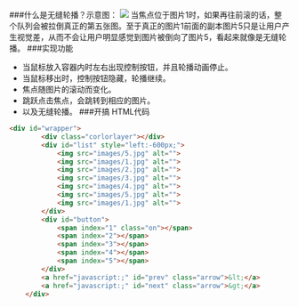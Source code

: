 ###什么是无缝轮播？示意图：
![](https://artjay-1258580758.cos.ap-shanghai.myqcloud.com/CarouselDemo/jieshao.png)
当焦点位于图片1时，如果再往前滚的话，整个队列会被拉倒真正的第五张图。至于真正的图片1前面的副本图片5只是让用户产生视觉差，从而不会让用户明显感觉到图片被倒向了图片5，看起来就像是无缝轮播。
###实现功能
- 当鼠标放入容器内时左右出现控制按钮，并且轮播动画停止。
- 当鼠标移出时，控制按钮隐藏，轮播继续。
- 焦点随图片的滚动而变化。
- 跳跃点击焦点，会跳转到相应的图片。
- 以及无缝轮播。
###开搞
HTML代码
```html
<div id="wrapper">
        <div class="corlorlayer"></div>
        <div id="list" style="left:-600px;">
            <img src="images/5.jpg" alt="">
            <img src="images/1.jpg" alt="">
            <img src="images/2.jpg" alt="">
            <img src="images/3.jpg" alt="">
            <img src="images/4.jpg" alt="">
            <img src="images/5.jpg" alt="">
            <img src="images/1.jpg" alt="">
        </div>
        <div id="button">
            <span index="1" class="on"></span>
            <span index="2"></span>
            <span index="3"></span>
            <span index="4"></span>
            <span index="5"></span>
        </div>
        <a href="javascript:;" id="prev" class="arrow">&lt;</a>
        <a href="javascript:;" id="next" class="arrow">&gt;</a>
    </div>
```
